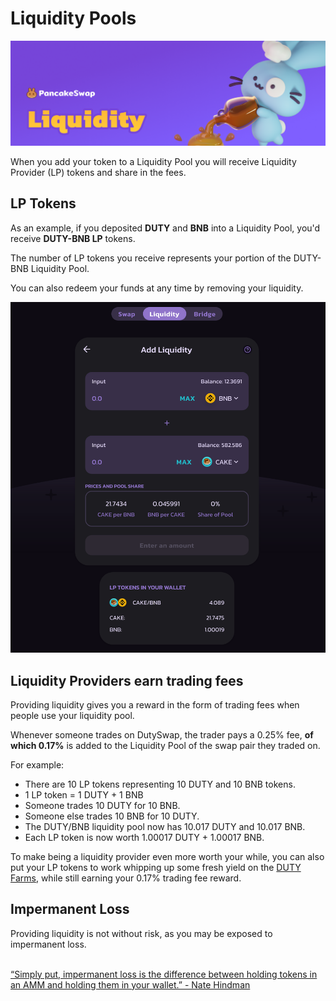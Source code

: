 # Liquidity Pools

![](../../.gitbook/assets/liquidity-header.png)

When you add your token to a Liquidity Pool you will receive Liquidity Provider (LP) tokens and share in the fees.

## LP Tokens

As an example, if you deposited **DUTY** and **BNB** into a Liquidity Pool, you'd receive **DUTY-BNB LP** tokens.

The number of LP tokens you receive represents your portion of the DUTY-BNB Liquidity Pool.&#x20;

You can also redeem your funds at any time by removing your liquidity.

![](../../.gitbook/assets/screenshot-2021-04-19-at-6.27.22-pm.png)

## Liquidity Providers earn trading fees

Providing liquidity gives you a reward in the form of trading fees when people use your liquidity pool.&#x20;

Whenever someone trades on DutySwap, the trader pays a 0.25% fee, **of which 0.17%** is added to the Liquidity Pool of the swap pair they traded on.

For example:

* There are 10 LP tokens representing 10 DUTY and 10 BNB tokens.
* 1 LP token = 1 DUTY + 1 BNB
* Someone trades 10 DUTY for 10 BNB.
* Someone else trades 10 BNB for 10 DUTY.
* The DUTY/BNB liquidity pool now has 10.017 DUTY and 10.017 BNB.
* Each LP token is now worth 1.00017 DUTY + 1.00017 BNB.

To make being a liquidity provider even more worth your while, you can also put your LP tokens to work whipping up some fresh yield on the [DUTY Farms](https://duty.exchange/farms), while still earning your 0.17% trading fee reward.

## Impermanent Loss

Providing liquidity is not without risk, as you may be exposed to impermanent loss.

\
[“Simply put, impermanent loss is the difference between holding tokens in an AMM and holding them in your wallet.” - Nate Hindman](https://blog.bancor.network/beginners-guide-to-getting-rekt-by-impermanent-loss-7c9510cb2f22)
